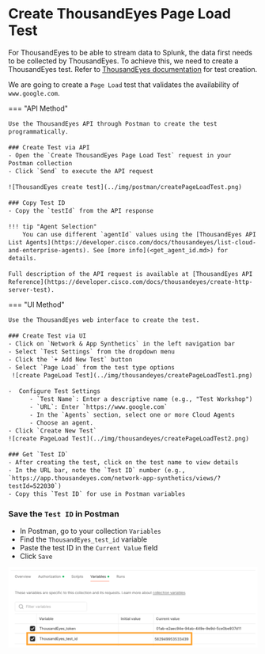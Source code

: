 # Create ThousandEyes Page Load Test

For ThousandEyes to be able to stream data to Splunk, the data first needs to be collected by ThousandEyes. To achieve this, we
need to create a ThousandEyes test.
Refer to [ThousandEyes documentation](https://docs.thousandeyes.com/product-documentation/tests) for test creation.

We are going to create a `Page Load` test that validates the availability of `www.google.com`.

=== "API Method"

    Use the ThousandEyes API through Postman to create the test programmatically.
    
    ### Create Test via API
    - Open the `Create ThousandEyes Page Load Test` request in your Postman collection
    - Click `Send` to execute the API request
    
    ![ThousandEyes create test](../img/postman/createPageLoadTest.png)
    
    ### Copy Test ID
    - Copy the `testId` from the API response
    
    !!! tip "Agent Selection"
        You can use different `agentId` values using the [ThousandEyes API List Agents](https://developer.cisco.com/docs/thousandeyes/list-cloud-and-enterprise-agents). See [more info](<get_agent_id.md>) for details.

    Full description of the API request is available at [ThousandEyes API Reference](https://developer.cisco.com/docs/thousandeyes/create-http-server-test).

=== "UI Method"

    Use the ThousandEyes web interface to create the test.
    
    ### Create Test via UI
    - Click on `Network & App Synthetics` in the left navigation bar
    - Select `Test Settings` from the dropdown menu
    - Click the `+ Add New Test` button
    - Select `Page Load` from the test type options
     ![create PageLoad Test](../img/thousandeyes/createPageLoadTest1.png)

    -  Configure Test Settings
          - `Test Name`: Enter a descriptive name (e.g., "Test Workshop")
          - `URL`: Enter `https://www.google.com`
          - In the `Agents` section, select one or more Cloud Agents
          - Choose an agent.
    - Click `Create New Test`
    ![create PageLoad Test](../img/thousandeyes/createPageLoadTest2.png)

    ### Get `Test ID`
    - After creating the test, click on the test name to view details
    - In the URL bar, note the `Test ID` number (e.g., `https://app.thousandeyes.com/network-app-synthetics/views/?testId=522030`)
    - Copy this `Test ID` for use in Postman variables

### Save the `Test ID` in Postman
- In Postman, go to your collection `Variables`
- Find the `ThousandEyes_test_id` variable
- Paste the test ID in the `Current Value` field
- Click `Save`

![ThousandEyes test id variable](../img/postman/testId.png)
